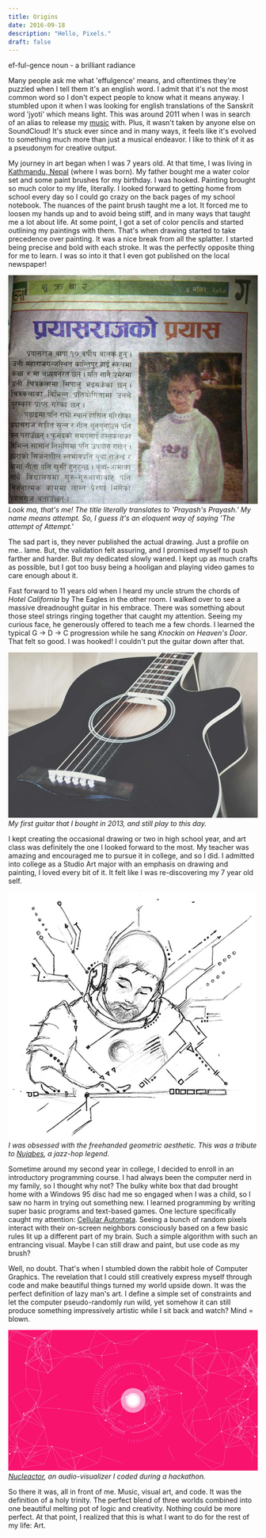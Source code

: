 ```yaml
---
title: Origins
date: 2016-09-18
description: "Hello, Pixels."
draft: false
---
```


ef-ful-gence
noun - a brilliant radiance

Many people ask me what 'effulgence' means, and oftentimes they're puzzled when I tell them it's an english word. I admit that it's not the most common word so I don't expect people to know what it means anyway. I stumbled upon it when I was looking for english translations of the Sanskrit word 'jyoti' which means light. This was around 2011 when I was in search of an alias to release my [music](/music/) with. Plus, it wasn't taken by anyone else on SoundCloud! It's stuck ever since and in many ways, it feels like it's evolved to something much more than just a musical endeavor. I like to think of it as a pseudonym for creative output.

My journey in art began when I was 7 years old. At that time, I was living in [Kathmandu, Nepal](https://goo.gl/maps/dRHoHcJc5WJ2) (where I was born). My father bought me a water color set and some paint brushes for my birthday. I was hooked. Painting brought so much color to my life, literally. I looked forward to getting home from school every day so I could go crazy on the back pages of my school notebook. The nuances of the paint brush taught me a lot. It forced me to loosen my hands up and to avoid being stiff, and in many ways that taught me a lot about life. At some point, I got a set of color pencils and started outlining my paintings with them. That's when drawing started to take precedence over painting. It was a nice break from all the splatter. I started being precise and bold with each stroke. It was the perfectly opposite thing for me to learn. I was so into it that I even got published on the local newspaper!

![Prayash Thapa Effulgence Art Newspaper](./paper.jpg)
*Look ma, that's me! The title literally translates to 'Prayash's Prayash.' My name means attempt. So, I guess it's an eloquent way of saying 'The attempt of Attempt.'*

The sad part is, they never published the actual drawing. Just a profile on me.. lame. But, the validation felt assuring, and I promised myself to push farther and harder. But my dedicated slowly waned. I kept up as much crafts as possible, but I got too busy being a hooligan and playing video games to care enough about it.

Fast forward to 11 years old when I heard my uncle strum the chords of *Hotel California* by The Eagles in the other room. I walked over to see a massive dreadnought guitar in his embrace. There was something about those steel strings ringing together that caught my attention. Seeing my curious face, he generously offered to teach me a few chords. I learned the typical G -> D -> C progression while he sang *Knockin on Heaven's Door*. That felt so good. I was hooked! I couldn't put the guitar down after that.

![Prayash Thapa Effulgence First Guitar](./guitar.jpg)
*My first guitar that I bought in 2013, and still play to this day.*

I kept creating the occasional drawing or two in high school year, and art class was definitely the one I looked forward to the most. My teacher was amazing and encouraged me to pursue it in college, and so I did. I admitted into college as a Studio Art major with an emphasis on drawing and painting, I loved every bit of it. It felt like I was re-discovering my 7 year old self.

![Prayash Thapa Effulgence Nujabes Drawing](./nujabes.jpg)
*I was obsessed with the freehanded geometric aesthetic. This was a tribute to [Nujabes](https://youtu.be/WrO9PTpuSSs?t=7m50s), a jazz-hop legend.*

Sometime around my second year in college, I decided to enroll in an introductory programming course. I had always been the computer nerd in my family, so I thought why not? The bulky white box that dad brought home with a Windows 95 disc had me so engaged when I was a child, so I saw no harm in trying out something new. I learned programming by writing super basic programs and text-based games. One lecture specifically caught my attention: [Cellular Automata](https://en.wikipedia.org/wiki/Cellular_automaton). Seeing a bunch of random pixels interact with their on-screen neighbors consciously based on a few basic rules lit up a different part of my brain. Such a simple algorithm with such an entrancing visual. Maybe I can still draw and paint, but use code as my brush?

Well, no doubt. That's when I stumbled down the rabbit hole of Computer Graphics. The revelation that I could still creatively express myself through code and make beautiful things turned my world upside down. It was the perfect definition of lazy man's art. I define a simple set of constraints and let the computer pseudo-randomly run wild, yet somehow it can still produce something impressively artistic while I sit back and watch? Mind = blown.

![Prayash Thapa Effulgence Code Graphics Visual Art](./graphics.jpg)
*[Nucleactor](http://effulgence.io/Nucleactor), an audio-visualizer I coded during a hackathon.*

So there it was, all in front of me. Music, visual art, and code. It was the definition of a holy trinity. The perfect blend of three worlds combined into one beautiful melting pot of logic and creativity. Nothing could be more perfect. At that point, I realized that this is what I want to do for the rest of my life: Art.
